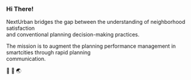 ### Hi There!

NextUrban bridges the gap between the understanding of neighborhood satisfaction         
and conventional planning decision-making practices.     

The mission is to augment the planning performance management in smartcities through rapid planning             
communication.     

🏡 📲 🌏 

<!--
**NextUrban/NextUrban** is a ✨ _special_ ✨ repository because its `README.md` (this file) appears on your GitHub profile.

